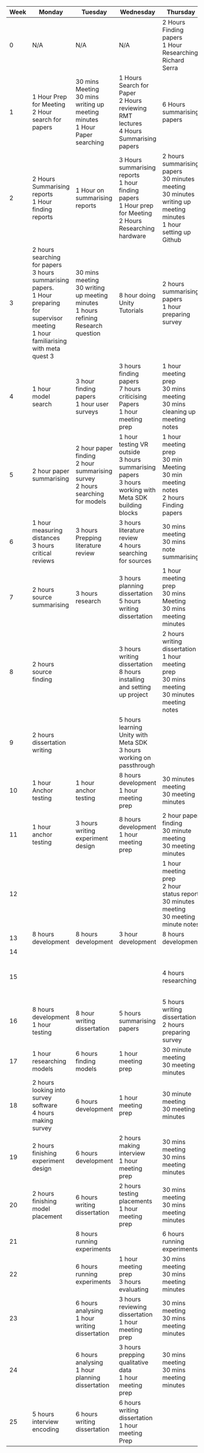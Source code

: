 
| Week | Monday                                                                                                                                           | Tuesday                                                                                | Wednesday                                                                                                       | Thursday                                                                                                              | Friday                                                                                               | Saturday              | Sunday                                             | Total    |
| ---- | ------------------------------------------------------------------------------------------------------------------------------------------------ | -------------------------------------------------------------------------------------- | --------------------------------------------------------------------------------------------------------------- | --------------------------------------------------------------------------------------------------------------------- | ---------------------------------------------------------------------------------------------------- | --------------------- | -------------------------------------------------- | -------- |
| 0    | N/A                                                                                                                                              | N/A                                                                                    | N/A                                                                                                             | 2 Hours Finding papers<br>1 Hour Researching Richard Serra                                                            | 3 Hours Researching similar Applications                                                             |                       |                                                    | 6 Hours  |
| 1    | 1 Hour Prep for Meeting<br>2 Hour search for papers                                                                                              | 30 mins Meeting<br>30 mins writing up meeting minutes<br>1 Hour Paper searching        | 1 Hours Search for Paper<br>2 Hours reviewing RMT lectures<br>4 Hours Summarising papers                        | 6 Hours summarising papers                                                                                            | 3 Hours summarising papers                                                                           |                       |                                                    | 21 Hours |
| 2    | 2 Hours Summarising reports<br>1 Hour finding reports                                                                                            | 1 Hour on summarising reports                                                          | 3 Hours summarising reports<br>1 hour finding papers<br>1 Hour prep for Meeting<br>2 Hours Researching hardware | 2 hours summarising papers<br>30 minutes meeting<br>30 minutes writing up meeting minutes<br>1 hour setting up Github | 1 hour looking for papers<br>3 hours setting up Meta quest 3<br>1 hour Reviewing unity documentation |                       |                                                    | 20 Hours |
| 3    | 2 hours searching for papers<br>3 hours summarising papers.<br>1 Hour preparing for supervisor meeting<br>1 hour familiarising with meta quest 3 | 30 mins meeting<br>30 writing up meeting minutes<br>1 hours refining Research question | 8 hour doing Unity Tutorials                                                                                    | 2 hours summarising papers<br>1 hour preparing survey                                                                 | 2 hours collecting surveys                                                                           |                       |                                                    | 22 hours |
| 4    | 1 hour model search                                                                                                                              | 3 hour finding papers<br>1 hour user surveys                                           | 3 hours finding papers<br>7 hours criticising Papers<br>1 hour meeting prep                                     | 1 hour meeting prep<br>30 mins meeting<br>30 mins cleaning up meeting notes                                           |                                                                                                      |                       | 2 hours paper Summarising                          | 20 hours |
| 5    | 2 hour paper summarising                                                                                                                         | 2 hour paper finding<br>2 hour summarising survey<br>2 hours searching for models      | 1 hour testing VR outside<br>3 hours summarising papers<br>3 hours working with Meta SDK building blocks        | 1 hour meeting prep<br>30 min Meeting<br>30 min meeting notes<br>2 hours Finding papers                               |                                                                                                      |                       |                                                    | 19 hours |
| 6    | 1 hour measuring distances<br>3 hours critical reviews<br>                                                                                       | 3 hours Prepping literature review                                                     | 3 hours literature review<br>4 hours searching for sources                                                      | 30 mins meeting<br>30 mins note summarising                                                                           |                                                                                                      |                       | 2 hours Summarising                                | 17 hours |
| 7    | 2 hours source summarising                                                                                                                       | 3 hours research                                                                       | 3 hours planning dissertation<br>5 hours writing dissertation                                                   | 1 hour meeting prep<br>30 mins Meeting<br>30 mins meeting minutes                                                     |                                                                                                      |                       |                                                    | 15 hours |
| 8    | 2 hours source finding                                                                                                                           |                                                                                        | 3 hours writing dissertation<br>8 hours installing and setting up project                                       | 2 hours writing dissertation<br>1 hour meeting prep<br>30 mins meeting<br>30 minutes meeting notes                    |                                                                                                      |                       |                                                    | 17 hours |
| 9    | 2 hours dissertation writing                                                                                                                     |                                                                                        | 5 hours learning Unity with Meta SDK<br>3 hours working on passthrough                                          |                                                                                                                       |                                                                                                      |                       |                                                    | 10 hours |
| 10   | 1 hour Anchor testing                                                                                                                            | 1 hour anchor testing                                                                  | 8 hours development<br>1 hour meeting prep                                                                      | 30 minutes meeting<br>30 meeting minutes                                                                              |                                                                                                      | 1 hour anchor testing |                                                    | 13 hours |
| 11   | 1 hour anchor testing                                                                                                                            | 3 hours writing experiment design                                                      | 8 hours development<br>1 hour meeting prep                                                                      | 2 hour paper finding<br>30 minute meeting<br>30 meeting minutes                                                       | 2 hour paper summarising                                                                             |                       |                                                    | 18 hours |
| 12   |                                                                                                                                                  |                                                                                        |                                                                                                                 | 1 hour meeting prep<br>2 hour status report<br>30 minutes meeting<br>30 meeting minute notes                          | 3 hours finishing experiment design after meeting                                                    |                       |                                                    | 7 hours  |
| 13   | 8 hours development                                                                                                                              | 8 hours development                                                                    | 3 hour development                                                                                              | 8 hours development                                                                                                   | 8 hours development                                                                                  | 2 hours researching   |                                                    | 37 hours |
| 14   |                                                                                                                                                  |                                                                                        |                                                                                                                 |                                                                                                                       |                                                                                                      |                       |                                                    |          |
| 15   |                                                                                                                                                  |                                                                                        |                                                                                                                 | 4 hours researching                                                                                                   | 2 Reading Papers                                                                                     |                       | 1 hour documenting progress<br>3 hours development | 10 hours |
| 16   | 8 hours development<br>1 hour testing                                                                                                            | 8 hour writing dissertation                                                            | 5 hours summarising papers                                                                                      | 5 hours writing dissertation<br>2 hours preparing survey                                                              | 4 hours reviewing dissertation<br>3 hours summarising papers                                         |                       |                                                    | 36 hours |
| 17   | 1 hour researching models                                                                                                                        | 6 hours finding models                                                                 | 1 hour meeting prep                                                                                             | 30 minute meeting<br>30 meeting minutes                                                                               | 2 hours finding models                                                                               |                       |                                                    | 11 hours |
| 18   | 2 hours looking into survey software<br>4 hours making survey                                                                                    | 6 hours development                                                                    | 1 hour meeting prep                                                                                             | 30 minute meeting<br>30 meeting minutes                                                                               | 3 hours finalising survey                                                                            |                       |                                                    | 17 hours |
| 19   | 2 hours finishing experiment design                                                                                                              | 6 hours development                                                                    | 2 hours making interview<br>1 hour meeting prep                                                                 | 30 mins meeting<br>30 mins meeting minutes                                                                            | 2 hours updating survey<br>1 hour making end survey                                                  |                       |                                                    | 15 hours |
| 20   | 2 hours finishing model placement                                                                                                                | 6 hours writing dissertation                                                           | 2 hours testing placements<br>1 hour meeting prep                                                               | 30 mins meeting<br>30 mins meeting minutes                                                                            | 2 hours finalising surveys                                                                           |                       | 2 hour pilot testing                               | 16 hours |
| 21   |                                                                                                                                                  | 8 hours running experiments                                                            |                                                                                                                 | 6 hours running experiments                                                                                           |                                                                                                      |                       |                                                    | 14 hours |
| 22   |                                                                                                                                                  | 6 hours running experiments                                                            | 1 hour meeting prep<br>3 hours evaluating                                                                       | 30 mins meeting<br>30 mins meeting minutes                                                                            |                                                                                                      |                       |                                                    | 11 hours |
| 23   |                                                                                                                                                  | 6 hours analysing<br>1 hour writing dissertation                                       | 3 hours reviewing dissertation<br>1 hour meeting prep                                                           | 30 mins meeting<br>30 mins meeting minutes                                                                            |                                                                                                      |                       |                                                    | 12 hours |
| 24   |                                                                                                                                                  | 6 hours analysing<br>1 hour planning dissertation                                      | 3 hours prepping qualitative data<br>1 hour meeting prep                                                        | 30 mins meeting<br>30 mins meeting minutes                                                                            | 5 hours qualitative analysis<br>2 hours transcripting interviews                                     |                       |                                                    | 19 hours |
| 25   | 5 hours interview encoding                                                                                                                       | 6 hours writing dissertation                                                           | 6 hours writing dissertation<br>1 hour meeting Prep                                                             |                                                                                                                       |                                                                                                      |                       |                                                    | 18 hours |
